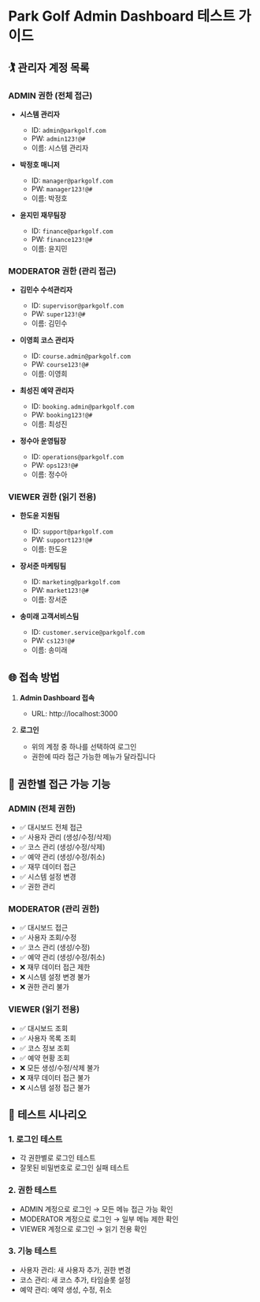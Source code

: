 # Park Golf Admin Dashboard 테스트 가이드

## 🏌️ 관리자 계정 목록

### ADMIN 권한 (전체 접근)
- **시스템 관리자**
  - ID: `admin@parkgolf.com`
  - PW: `admin123!@#`
  - 이름: 시스템 관리자
  
- **박정호 매니저**
  - ID: `manager@parkgolf.com`
  - PW: `manager123!@#`
  - 이름: 박정호
  
- **윤지민 재무팀장**
  - ID: `finance@parkgolf.com`
  - PW: `finance123!@#`
  - 이름: 윤지민

### MODERATOR 권한 (관리 접근)
- **김민수 수석관리자**
  - ID: `supervisor@parkgolf.com`
  - PW: `super123!@#`
  - 이름: 김민수
  
- **이영희 코스 관리자**
  - ID: `course.admin@parkgolf.com`
  - PW: `course123!@#`
  - 이름: 이영희
  
- **최성진 예약 관리자**
  - ID: `booking.admin@parkgolf.com`
  - PW: `booking123!@#`
  - 이름: 최성진
  
- **정수아 운영팀장**
  - ID: `operations@parkgolf.com`
  - PW: `ops123!@#`
  - 이름: 정수아

### VIEWER 권한 (읽기 전용)
- **한도윤 지원팀**
  - ID: `support@parkgolf.com`
  - PW: `support123!@#`
  - 이름: 한도윤
  
- **장서준 마케팅팀**
  - ID: `marketing@parkgolf.com`
  - PW: `market123!@#`
  - 이름: 장서준
  
- **송미래 고객서비스팀**
  - ID: `customer.service@parkgolf.com`
  - PW: `cs123!@#`
  - 이름: 송미래

## 🌐 접속 방법

1. **Admin Dashboard 접속**
   - URL: http://localhost:3000
   
2. **로그인**
   - 위의 계정 중 하나를 선택하여 로그인
   - 권한에 따라 접근 가능한 메뉴가 달라집니다

## 🔐 권한별 접근 가능 기능

### ADMIN (전체 권한)
- ✅ 대시보드 전체 접근
- ✅ 사용자 관리 (생성/수정/삭제)
- ✅ 코스 관리 (생성/수정/삭제)
- ✅ 예약 관리 (생성/수정/취소)
- ✅ 재무 데이터 접근
- ✅ 시스템 설정 변경
- ✅ 권한 관리

### MODERATOR (관리 권한)
- ✅ 대시보드 접근
- ✅ 사용자 조회/수정
- ✅ 코스 관리 (생성/수정)
- ✅ 예약 관리 (생성/수정/취소)
- ❌ 재무 데이터 접근 제한
- ❌ 시스템 설정 변경 불가
- ❌ 권한 관리 불가

### VIEWER (읽기 전용)
- ✅ 대시보드 조회
- ✅ 사용자 목록 조회
- ✅ 코스 정보 조회
- ✅ 예약 현황 조회
- ❌ 모든 생성/수정/삭제 불가
- ❌ 재무 데이터 접근 불가
- ❌ 시스템 설정 접근 불가

## 📱 테스트 시나리오

### 1. 로그인 테스트
- 각 권한별로 로그인 테스트
- 잘못된 비밀번호로 로그인 실패 테스트

### 2. 권한 테스트
- ADMIN 계정으로 로그인 → 모든 메뉴 접근 가능 확인
- MODERATOR 계정으로 로그인 → 일부 메뉴 제한 확인
- VIEWER 계정으로 로그인 → 읽기 전용 확인

### 3. 기능 테스트
- 사용자 관리: 새 사용자 추가, 권한 변경
- 코스 관리: 새 코스 추가, 타임슬롯 설정
- 예약 관리: 예약 생성, 수정, 취소
